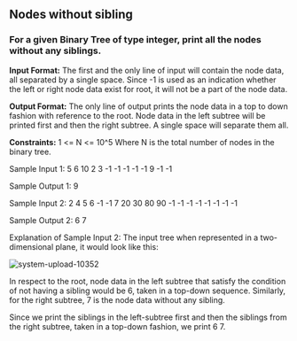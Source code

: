 ## Nodes without sibling


### For a given Binary Tree of type integer, print all the nodes without any siblings.

**Input Format:**
The first and the only line of input will contain the node data, all separated by a single space. Since -1 is used as an indication whether the left or right node data exist for root, it will not be a part of the node data.

**Output Format:**
The only line of output prints the node data in a top to down fashion with reference to the root. 
Node data in the left subtree will be printed first and then the right subtree.
A single space will separate them all.


**Constraints:**
1 <= N <= 10^5
Where N is the total number of nodes in the binary tree.


Sample Input 1:
5 6 10 2 3 -1 -1 -1 -1 -1 9 -1 -1

Sample Output 1:
9    

Sample Input 2:
2 4 5 6 -1 -1 7 20 30 80 90 -1 -1 -1 -1 -1 -1 -1 -1

Sample Output 2:
6 7 

Explanation of Sample Input 2:
The input tree when represented in a two-dimensional plane, it would look like this:     

![system-upload-10352](https://user-images.githubusercontent.com/55676207/148429139-52012de4-6091-4197-b617-2cc1f0b06a0e.jpg)

In respect to the root, node data in the left subtree that satisfy the condition of not having a sibling would be 6, taken in a top-down sequence. Similarly, for the right subtree, 7 is the node data without any sibling.

Since we print the siblings in the left-subtree first and then the siblings from the right subtree, taken in a top-down fashion, we print 6 7.

